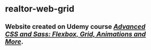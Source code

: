 # realtor-web-grid


## Website created on Udemy course *[Advanced CSS and Sass: Flexbox, Grid, Animations and More](https://www.udemy.com/course/advanced-css-and-sass)*.
